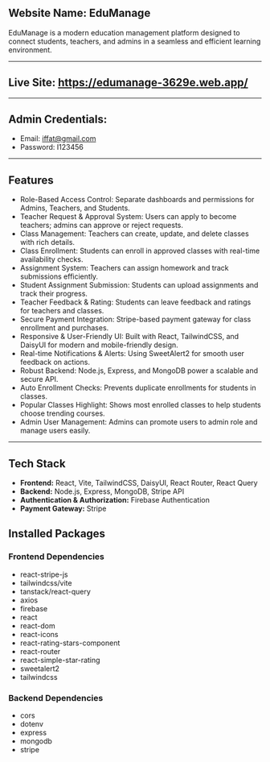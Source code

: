 ## Website Name: EduManage

EduManage is a modern education management platform designed to connect students, teachers, and admins in a seamless and efficient learning environment.

---

## Live Site: https://edumanage-3629e.web.app/

---

## Admin Credentials:

- Email: iffat@gmail.com 
- Password: I123456

---

## Features

- Role-Based Access Control: Separate dashboards and permissions for Admins, Teachers, and Students.
- Teacher Request & Approval System: Users can apply to become teachers; admins can approve or reject requests.
- Class Management: Teachers can create, update, and delete classes with rich details.
- Class Enrollment: Students can enroll in approved classes with real-time availability checks.
- Assignment System: Teachers can assign homework and track submissions efficiently.
- Student Assignment Submission: Students can upload assignments and track their progress.
- Teacher Feedback & Rating: Students can leave feedback and ratings for teachers and classes.
- Secure Payment Integration: Stripe-based payment gateway for class enrollment and purchases.
- Responsive & User-Friendly UI: Built with React, TailwindCSS, and DaisyUI for modern and mobile-friendly design.
- Real-time Notifications & Alerts: Using SweetAlert2 for smooth user feedback on actions.
- Robust Backend: Node.js, Express, and MongoDB power a scalable and secure API.
- Auto Enrollment Checks: Prevents duplicate enrollments for students in classes.
- Popular Classes Highlight: Shows most enrolled classes to help students choose trending courses.
- Admin User Management: Admins can promote users to admin role and manage users easily.

---

## Tech Stack

- **Frontend:** React, Vite, TailwindCSS, DaisyUI, React Router, React Query
- **Backend:** Node.js, Express, MongoDB, Stripe API
- **Authentication & Authorization:** Firebase Authentication
- **Payment Gateway:** Stripe


## Installed Packages

### Frontend Dependencies

- react-stripe-js  
- tailwindcss/vite  
- tanstack/react-query  
- axios  
- firebase  
- react  
- react-dom  
- react-icons  
- react-rating-stars-component  
- react-router  
- react-simple-star-rating  
- sweetalert2  
- tailwindcss  

### Backend Dependencies

- cors  
- dotenv  
- express  
- mongodb  
- stripe  